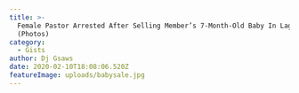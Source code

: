 ```yaml
---
title: >-
  Female Pastor Arrested After Selling Member’s 7-Month-Old Baby In Lagos
  (Photos)
category:
  - Gists
author: Dj Gsaws
date: 2020-02-10T18:08:06.520Z
featureImage: uploads/babysale.jpg
---
```


